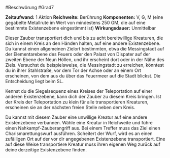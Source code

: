#Beschwörung #Grad7

**Zeitaufwand:** 1 Aktion
**Reichweite:** Berührung
**Komponenten:** V, G, M (eine gegabelte Metallrute im Wert von mindestens 250 GM, die auf eine bestimmte Existenzebene eingestimmt ist)
**Wirkungsdauer:** Unmittelbar

Dieser Zauber transportiert dich und bis zu acht bereitwillige Kreaturen, die sich in einem Kreis an den Händen halten, auf eine andere Existenzebene. Du kannst einen allgemeinen Zielort bestimmten, etwa die Messingstadt auf der Elementarebene des Feuers oder den Palast von Dispater auf der zweiten Ebene der Neun Höllen, und ihr erscheint dort oder in der Nähe des Ziels. Versuchst du beispielsweise, die Messingstadt zu erreichen, könntest du in ihrer Stahlstraße, vor dem Tor der Achse oder an einem Ort erscheinen, von dem aus du über das Feuermeer auf die Stadt blickst. Die Entscheidung liegt beim SL.

Kennst du die Siegelsequenz eines Kreises der Teleportation auf einer anderen Existenzebene, kann dich der Zauber zu diesem Kreis bringen. Ist der Kreis der Teleportation zu klein für alle transportieren Kreaturen, erscheinen sie an der nächsten freien Stelle neben dem Kreis.

Du kannst mit diesem Zauber eine unwillige Kreatur auf eine andere Existenzebene verbannen. Wähle eine Kreatur in Reichweite und führe einen Nahkampf-Zauberangriff aus. Bei einem Treffer muss das Ziel einen Charismarettungswurf ausführen. Scheitert der Wurf, wird es an einen zufälligen Ort auf der vor dir angegebenen Existenzebene transportiert. Eine auf diese Weise transportiere Kreatur muss ihren eigenen Weg zurück auf deine derzeitige Existenzebene finden.